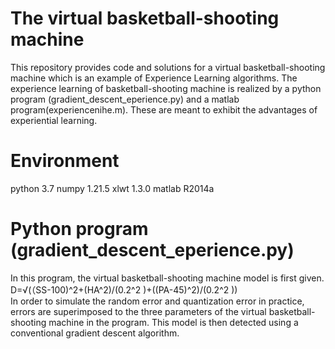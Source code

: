 # The virtual basketball-shooting machine
This repository provides code and solutions for a virtual basketball-shooting machine which is an example of Experience Learning algorithms. The experience learning of basketball-shooting machine is realized by a python program (gradient_descent_eperience.py) and a matlab program(experiencenihe.m). These are meant to exhibit the advantages of experiential learning.

 # Environment
python 3.7
numpy 1.21.5
xlwt 1.3.0
matlab R2014a

# Python program (gradient_descent_eperience.py)

In this program, the virtual basketball-shooting machine model is first given. 
D=√(（SS-100)^2+(HA^2)/(0.2^2 )+((PA-45)^2)/(0.2^2 ))	
In order to simulate the random error and quantization error in practice, errors are superimposed to the three parameters of the virtual basketball-shooting machine in the program.
This model is then detected using a conventional gradient descent algorithm. 
